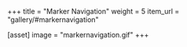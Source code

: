 +++
title = "Marker Navigation"
weight = 5
item_url = "gallery/#markernavigation"

[asset]
  image = "markernavigation.gif"
+++

